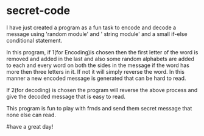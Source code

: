 # secret-code

I have just created a program as a fun task to encode and decode a message using 'random module' and ' string module' and a small if-else conditional statement. 

In this program, if 1(for Encoding)is chosen then the first letter of the word is removed and added in the last and also some random alphabets are added to each and every word on both the sides in the message if the word has more then three letters in it. If not it will simply reverse the word.
In this manner a new encoded message is generated that can be hard to read.

If 2(for decoding) is chosen the program will reverse the above process and give the decoded message that is easy to read.

This program is fun to play with frnds and send them secret message that none else can read.

#have a great day!